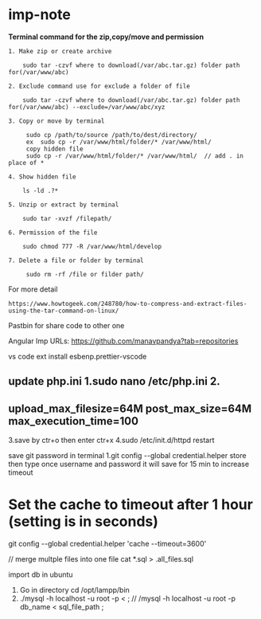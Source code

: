 # imp-note

**Terminal command for the zip,copy/move and permission**
    
    1. Make zip or create archive
    
        sudo tar -czvf where to download(/var/abc.tar.gz) folder path for(/var/www/abc)
        
    2. Exclude command use for exclude a folder of file
    
        sudo tar -czvf where to download(/var/abc.tar.gz) folder path for(/var/www/abc) --exclude=/var/www/abc/xyz
     
    3. Copy or move by terminal  
    
         sudo cp /path/to/source /path/to/dest/directory/
         ex  sudo cp -r /var/www/html/folder/* /var/www/html/
         copy hidden file
         sudo cp -r /var/www/html/folder/* /var/www/html/  // add . in place of *
         
    4. Show hidden file
    
        ls -ld .?* 
        
    5. Unzip or extract by terminal
    
        sudo tar -xvzf /filepath/
        
    6. Permission of the file
    
        sudo chmod 777 -R /var/www/html/develop
        
    7. Delete a file or folder by terminal 
    
         sudo rm -rf /file or filder path/
For more detail
    
    https://www.howtogeek.com/248780/how-to-compress-and-extract-files-using-the-tar-command-on-linux/

Pastbin for share code to other one


Angular Imp URLs:
https://github.com/manavpandya?tab=repositories



vs code ext install esbenp.prettier-vscode




update php.ini
1.sudo nano  /etc/php.ini
2.
--------------
upload_max_filesize=64M
post_max_size=64M
max_execution_time=100
--------------
3.save by ctr+o then enter ctr+x
4.sudo /etc/init.d/httpd restart

save git password in terminal
1.git config --global credential.helper store 
then type once username and password it will save for 15 min
to increase timeout 
# Set the cache to timeout after 1 hour (setting is in seconds)
git config --global credential.helper 'cache --timeout=3600'


// merge multple files into one file
cat *.sql  > .all_files.sql

import db in ubuntu
1. Go in directory
   cd /opt/lampp/bin
2. ./mysql -h localhost -u root -p  <  ; // /mysql -h localhost -u root -p db_name < sql_file_path ;
